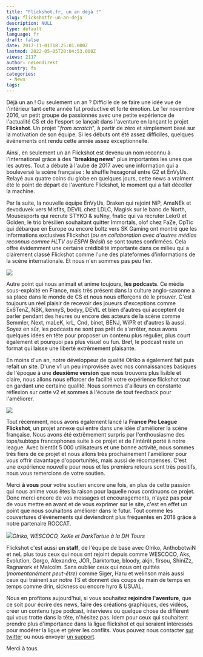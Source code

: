 ```yaml
---
title: "Flickshot.fr, un an déjà !"
slug: flickshotfr-un-an-deja
description: NULL
type: default
language: fr
draft: false
date: 2017-11-01T18:25:01.000Z
lastmod: 2022-05-05T20:04:53.000Z
views: 2117
author: neLendirekt
country: fs
categories:
 - News
tags:
---
```

Déjà un an ! Ou seulement un an ? Difficile de se faire une idée vue de l'intérieur tant cette année fut productive et forte émotion. Le 1er novembre 2016, un petit groupe de passionnés avec une petite expérience de l'actualité CS et de l'esport se lançait dans l'aventure en lançant le projet **Flickshot**. Un projet "_from scratch_", à partir de zéro et simplement basé sur la motivation de son équipe. Si les débuts ont été assez difficiles, quelques événements ont rendu cette année assez exceptionnelle.

Ainsi, en seulement un an Flickshot est devenu un nom reconnu à l'international grâce à des "**breaking news**" plus importantes les unes que les autres. Tout a débuté à l'aube de 2017 avec une information qui a bouleversé la scène française : le shuffle hexagonal entre G2 et EnVyUs. Relayé aux quatre coins du globe en quelques jours, cette news a vraiment été le point de départ de l'aventure Flickshot, le moment qui a fait décoller la machine. 

Par la suite, la nouvelle équipe EnVyUs, Draken qui rejoint NiP, AmaNEk et devoduvek vers Misfits, DEVIL chez LDLC, Magisk sur le banc de North, Mousesports qui recrute STYKO & suNny, fnatic qui va recruter Lekr0 et Golden, le trio brésilien souhaitant quitter Immortals, olof chez FaZe, OpTic qui débarque en Europe ou encore boltz vers SK Gaming ont montré que les informations exclusives Flickshot (_ou en collaboration avec d'autres médias reconnus comme HLTV ou ESPN Brésil_) se sont toutes confirmées. Cela offre évidemment une certaine crédibilité importante dans ce milieu qui a clairement classé Flickshot comme l'une des plateformes d'informations de la scène internationale. Et nous n'en sommes pas peu fier.

![](https://flickshot-ue.s3.eu-west-2.amazonaws.com/flickshot/article/59f9a70c58b87/images/IDvSGa2vuHacTpsYBWQeQaNAsGoGH3VVwDE4Ozpr.png)

Autre point qui nous animait et anime toujours, **les podcasts**. Ce média sous-exploité en France, mais très présent dans la culture anglo-saxonne a sa place dans le monde de CS et nous nous efforçons de le prouver. C'est toujours un réel plaisir de recevoir des joueurs d'exceptions comme Ex6TenZ, NBK, kennyS, bodyy, DEVIL et bien d'autres qui acceptent de parler pendant des heures ou encore des acteurs de la scène comme Semmler, Next, maLeK, krL, Cnd, binet, BENJ, WiPR et d'autres là aussi. Soyez en sûr, les podcasts ne sont pas prêt de s'arrêter, nous avons quelques idées en tête pour proposer un contenu plus régulier, plus court également et pourquoi pas plus visuel ou fun. Bref, le podcast reste un format qui laisse une liberté extrêmement plaisante.

En moins d'un an, notre développeur de qualité Olriko a également fait puis refait un site. D'une v1 un peu improvisée avec nos connaissances basiques de l'époque à une **deuxième version** que nous trouvons plus lisible et claire, nous allons nous efforcer de facilité votre expérience flickshot tout en gardant une certaine qualité. Nous sommes d'ailleurs en constante réflexion sur cette v2 et sommes à l'écoute de tout feedback pour l'améliorer.

![](https://flickshot-ue.s3.eu-west-2.amazonaws.com/flickshot/article/59f9a70c58b87/images/qkQMkWWaR06DiK2FUiOwlgDsDPffDKypTn2dUGpj.png)

Tout récemment, nous avons également lancé la **France Pro League Flickshot**, un projet annexe qui entre dans une idée d'améliorer la scène française. Nous avons été extrêmement surpris par l'enthousiasme des tops/subtops francophones suite à ce projet et de l'intérêt porté à notre league. Avec bientôt 5 000 utilisateurs et une bonne activité, nous sommes très fiers de ce projet et nous allons très prochainement l'améliorer pour vous offrir davantage d'opportunités, mais aussi de récompenses. C'est une expérience nouvelle pour nous et les premiers retours sont très positifs, nous vous remercions de votre soutien.

Merci **à vous** pour votre soutien encore une fois, en plus de cette passion qui nous anime vous êtes la raison pour laquelle nous continuons ce projet. Donc merci encore de vos messages et encouragements, n'ayez pas peur de vous mettre en avant et de vous exprimer sur le site, c'est en effet un point que nous souhaitons améliorer dans le futur. Tout comme les couvertures d'événements qui deviendront plus fréquentes en 2018 grâce à notre partenaire ROCCAT.

![](https://flickshot-ue.s3.eu-west-2.amazonaws.com/flickshot/article/59f9a70c58b87/images/ayjp8LQ2MgHMIyN417f0y3Q8Mn2qjM2cWhm8BR4o.png)_Olriko, WESCOCO, XeXe et DarkTortue à la DH Tours_

Flickshot c'est aussi **un staff**, de l'équipe de base avec Olriko, AnthobotwiN et neL plus tous ceux qui nous ont rejoint depuis comme WESCOCO, Aks, Evolution, Gorgo, Alexandre, JOR, Darktortue, bloody, akjn, firsou, ShiniZz, Ragnarork et Malcolm. Sans oublier ceux qui nous ont quittés (_momentanément peut-être_) comme Siger, Haru et welinson mais aussi ceux qui trainent sur notre TS et donnent des coups de main de temps en temps comme drin, sickness ou encore hyro & USUAL.

Nous en profitons aujourd'hui, si vous souhaitez **rejoindre l'aventure**, que ce soit pour écrire des news, faire des créations graphiques, des vidéos, créer un contenu type podcast, interviews ou quelque chose de différent qui vous trotte dans la tête, n'hésitez pas. Idem pour ceux qui souhaitent prendre plus d'importance dans la ligue flickshot et qui seraient intéressés pour modérer la ligue et gérer les conflits. Vous pouvez nous contacter [sur twitter](https://twitter.com/flickshot%5Ffr) ou nous envoyer [un support](https://flickshot.fr/fr/contact).

Merci à tous.
